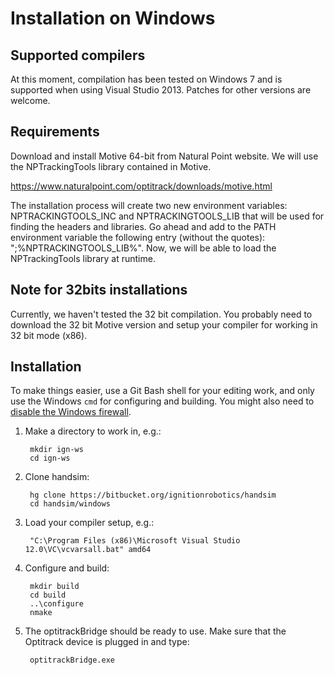# Installation on Windows

## Supported compilers

At this moment, compilation has been tested on Windows 7 and is supported
when using Visual Studio 2013. Patches for other versions are welcome.

## Requirements

Download and install Motive 64-bit from Natural Point website. We will use
the NPTrackingTools library contained in Motive.

https://www.naturalpoint.com/optitrack/downloads/motive.html

The installation process will create two new environment variables:
NPTRACKINGTOOLS_INC and NPTRACKINGTOOLS_LIB that will be used for finding the
headers and libraries. Go ahead and add to the PATH environment variable the
following entry (without the quotes): ";%NPTRACKINGTOOLS_LIB%". Now, we will
be able to load the NPTrackingTools library at runtime.

## Note for 32bits installations

Currently, we haven't tested the 32 bit compilation. You probably need
to download the 32 bit Motive version and setup your compiler for working in
32 bit mode (x86).

## Installation

To make things easier, use a Git Bash shell for your editing work, and only use the
Windows `cmd` for configuring and building. You might also need to [disable the Windows firewall](http://windows.microsoft.com/en-us/windows/turn-windows-firewall-on-off#turn-windows-firewall-on-off=windows-7).

1. Make a directory to work in, e.g.:

        mkdir ign-ws
        cd ign-ws

1. Clone handsim:

        hg clone https://bitbucket.org/ignitionrobotics/handsim
        cd handsim/windows

1. Load your compiler setup, e.g.:

        "C:\Program Files (x86)\Microsoft Visual Studio 12.0\VC\vcvarsall.bat" amd64

1. Configure and build:

        mkdir build
        cd build
        ..\configure
        nmake

1. The optitrackBridge should be ready to use. Make sure that the Optitrack
   device is plugged in and type:

        optitrackBridge.exe
